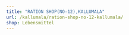 ```yaml
---
title: "RATION SHOP(NO-12),KALLUMALA"
url: /kallumala/ration-shop-no-12-kallumala/
shop: Lebensmittel
---
```

